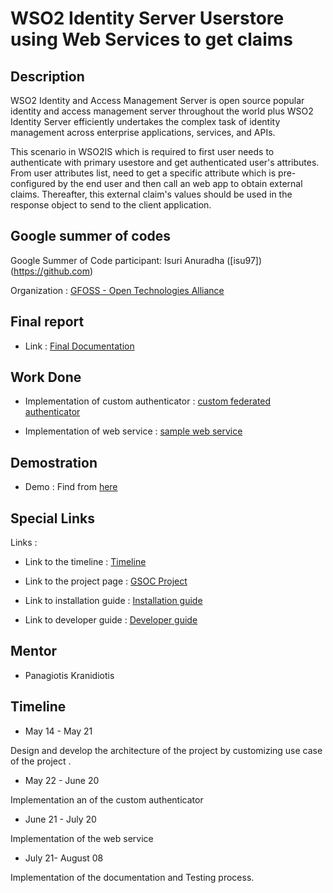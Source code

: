 
# WSO2 Identity Server Userstore using Web Services to get claims


**Description**
---

WSO2 Identity and Access Management Server is open source popular identity and access management server throughout the world plus WSO2 Identity Server efficiently undertakes the complex task of identity management across enterprise applications, services, and APIs.

This scenario in WSO2IS which is required to first user needs to authenticate with primary usestore and get authenticated user's attributes. From user attributes list, need to get a specific attribute which is pre-configured by the end user and then call an web app to obtain external claims. Thereafter, this external claim's values should be used in the response object to send to the client application.

**Google summer of codes**
---

Google Summer of Code participant: Isuri Anuradha ([isu97])(https://github.com)

Organization : [GFOSS - Open Technologies Alliance](https://gfoss.eu)

**Final report**
---

- Link : [Final Documentation](https://gist.github.com/isuri97/1dcdce22deebaa7f6b9d057bf7075902)

**Work Done**
---

- Implementation of custom authenticator : [custom federated authenticator](https://github.com/eellak/gsoc2018-wso2/tree/master/components/org.wso2.carbon.identity.sample.custom.authenticator)

- Implementation of web service : [sample web service](https://github.com/eellak/gsoc2018-wso2/tree/master/components/sample_web_application)

**Demostration**
---
- Demo : Find from [here](https://youtu.be/lJvUkSkwW_Y)

**Special Links**
---
 Links :

* Link to the timeline : [Timeline](https://docs.google.com/spreadsheets/d/1oHRgznE82yOQ7dBfqKD3IIba4ZlfTBd8lKsjUgp_fRU/edit?usp=sharing)

* Link to the project page : [GSOC Project](https://summerofcode.withgoogle.com/projects/#5787476321370112)

* Link to installation guide : [Installation guide](https://github.com/eellak/gsoc2018-wso2/wiki/Installation-Guide)

* Link to developer guide : [Developer guide](https://github.com/eellak/gsoc2018-wso2/wiki/Developer-Guide)

**Mentor**
---
- Panagiotis Kranidiotis

**Timeline**
---
- May 14 - May 21

Design and develop the architecture of the project by customizing use case of the project .

- May 22 - June 20

 Implementation an of the custom authenticator

- June 21 - July 20

Implementation of  the web service

- July 21- August 08

Implementation of the  documentation and Testing process.

